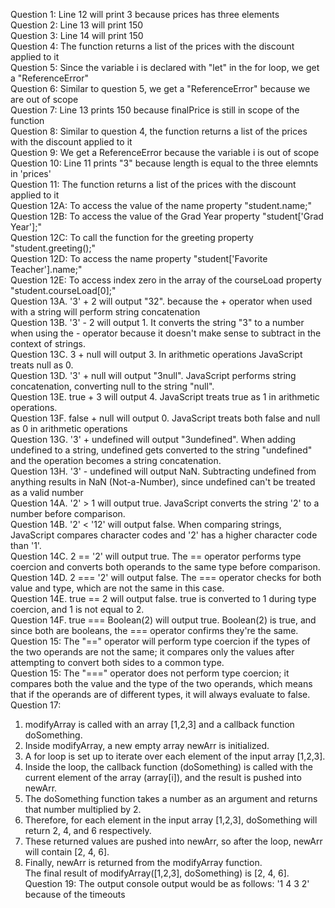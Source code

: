 Question 1: Line 12 will print 3 because prices has three elements <br> 
Question 2: Line 13 will print 150 <br> 
Question 3: Line 14 will print 150 <br>
Question 4: The function returns a list of the prices with the discount applied to it <br>
Question 5: Since the variable i is declared with "let" in the for loop, we get a "ReferenceError" <br>
Question 6: Similar to question 5, we get a "ReferenceError" because we are out of scope <br>
Question 7: Line 13 prints 150 because finalPrice is still in scope of the function <br>
Question 8: Similar to question 4, the function returns a list of the prices with the discount applied to it <br>
Question 9: We get a ReferenceError because the variable i is out of scope <br>
Question 10: Line 11 prints "3" because length is equal to the three elemnts in 'prices' <br>
Question 11: The function returns a list of the prices with the discount applied to it <br>
Question 12A: To access the value of the name property "student.name;" <br>
Question 12B: To access the value of the Grad Year property "student['Grad Year'];" <br>
Question 12C: To call the function for the greeting property "student.greeting();" <br>
Question 12D: To access the name property "student['Favorite Teacher'].name;" <br>
Question 12E: To access index zero in the array of the courseLoad property "student.courseLoad[0];" <br>
Question 13A. '3' + 2 will output "32". because the + operator when used with a string will perform string concatenation <br>
Question 13B. '3' - 2 will output 1. It converts the string "3" to a number when using the - operator because it doesn't make sense to subtract in the context of strings. <br>
Question 13C. 3 + null will output 3. In arithmetic operations JavaScript treats null as 0. <br>
Question 13D. '3' + null will output "3null". JavaScript performs string concatenation, converting null to the string "null". <br>
Question 13E. true + 3 will output 4. JavaScript treats true as 1 in arithmetic operations. <br>
Question 13F. false + null will output 0. JavaScript treats both false and null as 0 in arithmetic operations <br>
Question 13G. '3' + undefined will output "3undefined". When adding undefined to a string, undefined gets converted to the string "undefined" and the operation becomes a string concatenation. <br>
Question 13H. '3' - undefined will output NaN. Subtracting undefined from anything results in NaN (Not-a-Number), since undefined can't be treated as a valid number  <br>
Question 14A. '2' > 1 will output true. JavaScript converts the string '2' to a number before comparison. <br>
Question 14B. '2' < '12' will output false. When comparing strings, JavaScript compares character codes and '2' has a higher character code than '1'. <br>
Question 14C. 2 == '2' will output true. The == operator performs type coercion and converts both operands to the same type before comparison. <br>
Question 14D. 2 === '2' will output false. The === operator checks for both value and type, which are not the same in this case. <br>
Question 14E. true == 2 will output false. true is converted to 1 during type coercion, and 1 is not equal to 2. <br>
Question 14F. true === Boolean(2) will output true. Boolean(2) is true, and since both are booleans, the === operator confirms they're the same. <br>
Question 15: The "==" operator will perform type coercion if the types of the two operands are not the same; it compares only the values after attempting to convert both sides to a common type. <br>
Question 15: The "===" operator does not perform type coercion; it compares both the value and the type of the two operands, which means that if the operands are of different types, it will always evaluate to false. <br>
Question 17:  <br>
1. modifyArray is called with an array [1,2,3] and a callback function doSomething. <br>
2. Inside modifyArray, a new empty array newArr is initialized. <br>
3. A for loop is set up to iterate over each element of the input array [1,2,3]. <br>
4. Inside the loop, the callback function (doSomething) is called with the current element of the array (array[i]), and the result is pushed into newArr. <br>
5. The doSomething function takes a number as an argument and returns that number multiplied by 2. <br>
6. Therefore, for each element in the input array [1,2,3], doSomething will return 2, 4, and 6 respectively. <br>
7. These returned values are pushed into newArr, so after the loop, newArr will contain [2, 4, 6]. <br>
8. Finally, newArr is returned from the modifyArray function. <br>
The final result of modifyArray([1,2,3], doSomething) is [2, 4, 6]. <br>
Question 19: The output console output would be as follows:  '1 4 3 2' because of the timeouts 
